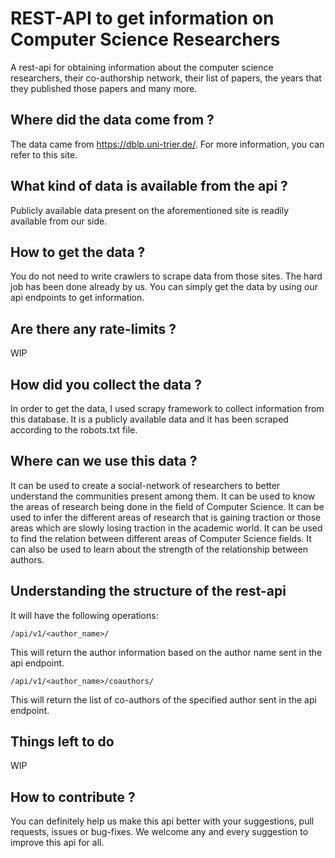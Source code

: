 # REST-API to get information on Computer Science Researchers

A rest-api for obtaining information about the computer science researchers,
their co-authorship network, their list of papers, the years that they published 
those papers and many more.

## Where did the data come from ?
The data came from https://dblp.uni-trier.de/. For more information, you can 
refer to this site.

## What kind of data is available from the api ?
Publicly available data present on the aforementioned site is 
readily available from our side.

## How to get the data ?
You do not need to write crawlers to scrape data from those sites.
The hard job has been done already by us. You can simply get the
data by using our api endpoints to get information. 

## Are there any rate-limits ?
WIP

## How did you collect the data ?
In order to get the data, I used scrapy framework to collect information from
this database. It is a publicly available data and it has been scraped 
according to the robots.txt file.

## Where can we use this data ?
It can be used to create a social-network of researchers to better 
understand the communities present among them. It can be used to 
know the areas of research being done in the field of Computer Science.
It can be used to infer the different areas of research that is 
gaining traction or those areas which are slowly losing traction in 
the academic world. It can be used to find the relation between different 
areas of Computer Science fields. It can also  be used to learn about 
the strength of the relationship between authors. 

## Understanding the structure of the rest-api
It will have the following operations:
```
/api/v1/<author_name>/
```
This will return the author information based on the author name sent 
in the api endpoint. 
```
/api/v1/<author_name>/coauthors/
``` 
This will return the list of co-authors of the specified author sent 
in the api endpoint.

## Things left to do
WIP

## How to contribute ?
You can definitely help us make this api better with your suggestions,
pull requests, issues or bug-fixes. We welcome any and every suggestion 
to improve this api for all.

